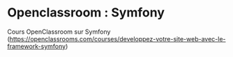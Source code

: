 # Openclassroom : Symfony
Cours OpenClassroom sur Symfony (https://openclassrooms.com/courses/developpez-votre-site-web-avec-le-framework-symfony)
